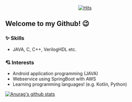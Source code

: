 <div align=center>
	
[![Hits](https://hits.seeyoufarm.com/api/count/incr/badge.svg?url=https%3A%2F%2Fgithub.com%2Fzzsza)](https://hits.seeyoufarm.com) 
	
</div>

## Welcome to my Github! 😉
### ✨ Skills
* JAVA, C, C++, VerilogHDL etc.
### 💘 Interests
* Android application programming (JAVA)
* Webservice using SpringBoot with AWS
* Learning programming languages! (e.g. Kotlin, Python)

[![Anurag's github stats](https://github-readme-stats.vercel.app/api?username=YunHye-Choi)](https://github.com/anuraghazra/github-readme-stats)
